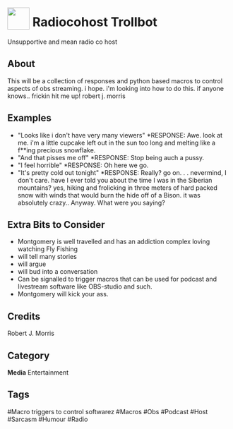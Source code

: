 # <img src="https://raw.githack.com/FortAwesome/Font-Awesome/master/svgs/solid/podcast.svg" card_color="#40DBB0" width="50" height="50" style="vertical-align:bottom"/> Radiocohost Trollbot
Unsupportive and mean radio co host

## About
This will be a collection of responses and python based macros to control aspects of obs streaming.   i hope.   i'm looking into how to do this.  if anyone knows..  frickin hit me up!  robert j. morris

## Examples
* "Looks like i don't have very many viewers"
      *RESPONSE: Awe. look at me. i'm a little cupcake left out in the sun too long and melting like a f**ing precious snowflake.
* "And that pisses me off"
      *RESPONSE: Stop being auch a pussy.
* "I feel horrible"
      *RESPONSE: Oh here we go.
* "It's pretty cold out tonight"
      *RESPONSE: Really?  go on. . . nevermind, I don't care. have I ever told you about the time I was in the Siberian mountains? yes, hiking and frolicking in three meters of hard packed snow with winds that would burn the hide off of a Bison. it was absolutely crazy..  Anyway. What were you saying?

## Extra Bits to Consider 
* Montgomery is well travelled and has an addiction complex loving watching Fly Fishing
* will tell many stories
* will argue
* will bud into a conversation
* Can be signalled to trigger macros that can be used for podcast and livestream software like OBS-studio and such.
* Montgomery will kick your ass. 

## Credits
Robert J. Morris

## Category
**Media**
Entertainment

## Tags
#Macro triggers to control softwarez
#Macros
#Obs
#Podcast
#Host
#Sarcasm
#Humour
#Radio


